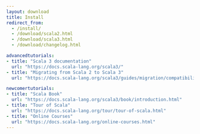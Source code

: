 ```yaml
---
layout: download
title: Install
redirect_from:
  - /install/
  - /download/scala2.html
  - /download/scala3.html
  - /download/changelog.html

advancedtutorials:
- title: "Scala 3 documentation"
  url: "https://docs.scala-lang.org/scala3/"
- title: "Migrating from Scala 2 to Scala 3"
  url: "https://docs.scala-lang.org/scala3/guides/migration/compatibility-intro.html"

newcomertutorials:
- title: "Scala Book"
  url: "https://docs.scala-lang.org/scala3/book/introduction.html"
- title: "Tour of Scala"
  url: "https://docs.scala-lang.org/tour/tour-of-scala.html"
- title: "Online Courses"
  url: "https://docs.scala-lang.org/online-courses.html"
---
```

